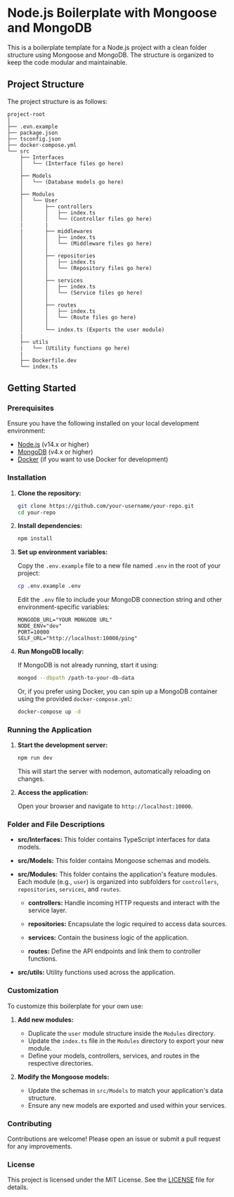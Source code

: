 # Node.js Boilerplate with Mongoose and MongoDB

This is a boilerplate template for a Node.js project with a clean folder structure using Mongoose and MongoDB. The structure is organized to keep the code modular and maintainable.

## Project Structure

The project structure is as follows:
```
project-root
│
├── .evn.example
├── package.json
├── tsconfig.json
├── docker-compose.yml
└── src
    ├── Interfaces
    │   └── (Interface files go here)
    │
    ├── Models
    │   └── (Database models go here)
    │
    ├── Modules
    │   └── User
    │       ├── controllers
    │       │   ├── index.ts
    │       │   └── (Controller files go here)
    |       |
    |       ├── middlewares
    │       │   ├── index.ts
    │       │   └── (Middleware files go here)
    │       │
    │       ├── repositories
    │       │   ├── index.ts
    │       │   └── (Repository files go here)
    │       │
    │       ├── services
    │       │   ├── index.ts
    │       │   └── (Service files go here)
    │       │
    │       ├── routes
    │       │   ├── index.ts
    │       │   └── (Route files go here)
    │       │
    │       └── index.ts (Exports the user module)
    |
    ├── utils
    |   └── (Utility functions go here)
    |
    ├── Dockerfile.dev
    └── index.ts

```



## Getting Started

### Prerequisites

Ensure you have the following installed on your local development environment:

- [Node.js](https://nodejs.org/) (v14.x or higher)
- [MongoDB](https://www.mongodb.com/) (v4.x or higher)
- [Docker](https://www.docker.com/) (if you want to use Docker for development)

### Installation

1. **Clone the repository:**

    ```bash
    git clone https://github.com/your-username/your-repo.git
    cd your-repo
    ```

2. **Install dependencies:**

    ```bash
    npm install
    ```

3. **Set up environment variables:**

    Copy the `.env.example` file to a new file named `.env` in the root of your project:

    ```bash
    cp .env.example .env
    ```

    Edit the `.env` file to include your MongoDB connection string and other environment-specific variables:

    ```env
    MONGODB_URL="YOUR MONGODB URL"
    NODE_ENV="dev"
    PORT=10000
    SELF_URL="http://localhost:10000/ping"
    ```

4. **Run MongoDB locally:**

    If MongoDB is not already running, start it using:

    ```bash
    mongod --dbpath /path-to-your-db-data
    ```

    Or, if you prefer using Docker, you can spin up a MongoDB container using the provided `docker-compose.yml`:

    ```bash
    docker-compose up -d
    ```

### Running the Application

1. **Start the development server:**

    ```bash
    npm run dev
    ```

    This will start the server with nodemon, automatically reloading on changes.

2. **Access the application:**

    Open your browser and navigate to `http://localhost:10000`.

### Folder and File Descriptions

- **src/Interfaces:** This folder contains TypeScript interfaces for data models.
  
- **src/Models:** This folder contains Mongoose schemas and models.

- **src/Modules:** This folder contains the application's feature modules. Each module (e.g., `user`) is organized into subfolders for `controllers`, `repositories`, `services`, and `routes`.
  
    - **controllers:** Handle incoming HTTP requests and interact with the service layer.
  
    - **repositories:** Encapsulate the logic required to access data sources.
  
    - **services:** Contain the business logic of the application.
  
    - **routes:** Define the API endpoints and link them to controller functions.
  
- **src/utils:** Utility functions used across the application.

### Customization

To customize this boilerplate for your own use:

1. **Add new modules:**

   - Duplicate the `user` module structure inside the `Modules` directory.
   - Update the `index.ts` file in the `Modules` directory to export your new module.
   - Define your models, controllers, services, and routes in the respective directories.

2. **Modify the Mongoose models:**

   - Update the schemas in `src/Models` to match your application's data structure.
   - Ensure any new models are exported and used within your services.

### Contributing

Contributions are welcome! Please open an issue or submit a pull request for any improvements.

### License

This project is licensed under the MIT License. See the [LICENSE](LICENSE) file for details.
